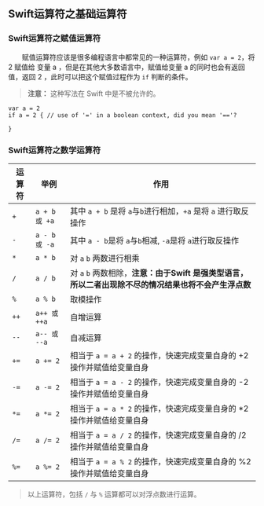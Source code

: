 ## Swift运算符之基础运算符

### Swift运算符之赋值运算符

　　赋值运算符应该是很多编程语言中都常见的一种运算符，例如 `var a = 2`，将 2 赋值给 变量 a ，但是在其他大多数语言中，赋值给变量 a 的同时也会有返回值，返回 2 ，此时可以把这个赋值过程作为 `if` 判断的条件。

> **注意：** 这种写法在 Swift 中是不被允许的。

```
var a = 2
if a = 2 { // use of '=' in a boolean context, did you mean '=='?
    
}
```

### Swift运算符之数学运算符

|  运算符  |  举例  |  作用  |
|--|--|--|
| `+` | `a + b 或 +a` | 其中 `a + b` 是将 `a`与`b`进行相加，`+a` 是将 `a` 进行取反操作 |
| `-` | `a - b 或 -a` | 其中 `a - b`是将 `a`与`b`相减, `-a`是将 `a`进行取反操作 |
| `*` | `a * b` | 对 `a` `b` 两数进行相乘 |
| `/` | `a / b` | 对 `a` `b` 两数相除，**注意：由于Swift 是强类型语言，所以二者出现除不尽的情况结果也将不会产生浮点数** |
| `%` |  `a % b`  | 取模操作 |
| `++` | `a++ 或 ++a` | 自增运算 |
| `--` | `a-- 或 --a` | 自减运算 |
| `+=` | `a += 2` | 相当于 `a = a + 2` 的操作，快速完成变量自身的 +2 操作并赋值给变量自身 |
| `-=` | `a -= 2` | 相当于 `a = a - 2` 的操作，快速完成变量自身的 -2 操作并赋值给变量自身 |
| `*=` | `a *= 2` | 相当于 `a = a * 2` 的操作，快速完成变量自身的 *2 操作并赋值给变量自身 |
| `/=` | `a /= 2` | 相当于 `a = a / 2` 的操作，快速完成变量自身的 /2 操作并赋值给变量自身 |
| `%=` | `a %= 2` | 相当于 `a = a % 2` 的操作，快速完成变量自身的 %2 操作并赋值给变量自身 |

> 以上运算符，包括 `/` 与 `%` 运算都可以对浮点数进行运算。






















